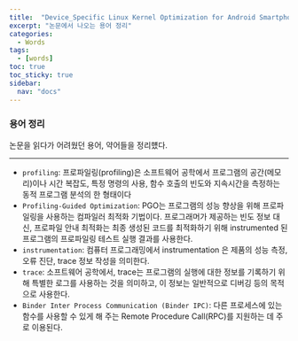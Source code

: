 ```yaml
---
title:  "Device_Specific Linux Kernel Optimization for Android Smartphones 용어"
excerpt: "논문에서 나오는 용어 정리"
categories:
  - Words
tags:
  - [words]
toc: true
toc_sticky: true
sidebar: 
  nav: "docs"
---
```


### 용어 정리
논문을 읽다가 어려웠던 용어, 약어들을 정리헀다.

---
- `profiling`: 프로파일링(profiling)은 소프트웨어 공학에서 프로그램의 공간(메모리)이나 시간 복잡도, 특정 명령의 사용, 함수 호출의 빈도와 지속시간을 측정하는 동적 프로그램 분석의 한 형태이다
- `Profiling-Guided Optimization`: PGO는 프로그램의 성능 향상을 위해 프로파일링을 사용하는 컴파일러 최적화 기법이다. 프로그래머가 제공하는 빈도 정보 대신, 프로파일 안내 최적화는 최종 생성된 코드를 최적화하기 위해 instrumented 된 프로그램의 프로파일링 테스트 실행 결과를 사용한다.
- `instrumentation`: 컴퓨터 프로그래밍에서 instrumentation 은 제품의 성능 측정, 오류 진단, trace 정보 작성을 의미한다.
- `trace`: 소프트웨어 공학에서, trace는 프로그램의 실행에 대한 정보를 기록하기 위해 특별한 로그를 사용하는 것을 의미하고, 이 정보는 일반적으로 디버깅 등의 목적으로 사용한다. 
- `Binder Inter Process Communication (Binder IPC)`: 다른 프로세스에 있는 함수를 사용할 수 있게 해 주는 Remote Procedure Call(RPC)를 지원하는 데 주로 이용된다.
